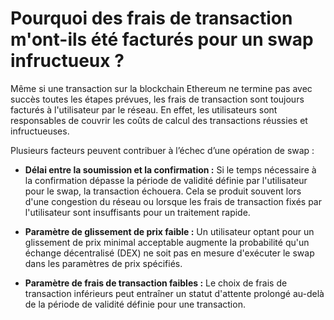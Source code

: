 # Pourquoi des frais de transaction m'ont-ils été facturés pour un swap infructueux ?

Même si une transaction sur la blockchain Ethereum ne termine pas avec succès toutes les étapes prévues, les frais de transaction sont toujours facturés à l'utilisateur par le réseau. En effet, les utilisateurs sont responsables de couvrir les coûts de calcul des transactions réussies et infructueuses.

Plusieurs facteurs peuvent contribuer à l’échec d’une opération de swap :

- **Délai entre la soumission et la confirmation :** Si le temps nécessaire à la confirmation dépasse la période de validité définie par l'utilisateur pour le swap, la transaction échouera. Cela se produit souvent lors d'une congestion du réseau ou lorsque les frais de transaction fixés par l'utilisateur sont insuffisants pour un traitement rapide.

- **Paramètre de glissement de prix faible :** Un utilisateur optant pour un glissement de prix minimal acceptable augmente la probabilité qu'un échange décentralisé (DEX) ne soit pas en mesure d'exécuter le swap dans les paramètres de prix spécifiés.

- **Paramètre de frais de transaction faibles :** Le choix de frais de transaction inférieurs peut entraîner un statut d'attente prolongé au-delà de la période de validité définie pour une transaction.